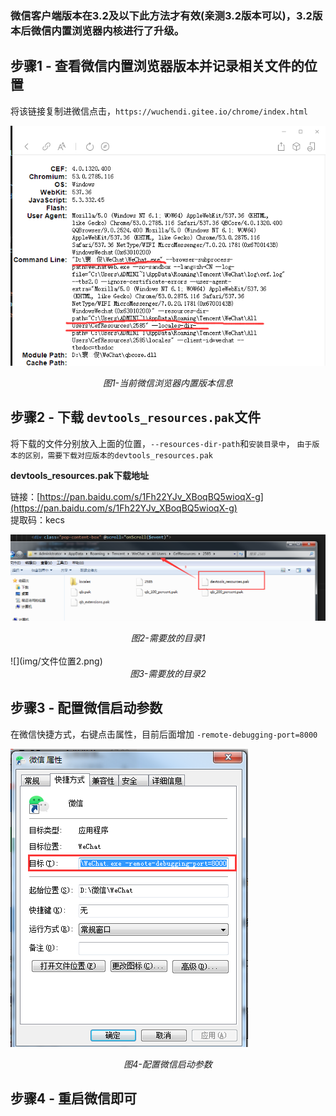 
### 微信客户端版本在3.2及以下此方法才有效(亲测3.2版本可以)，3.2版本后微信内置浏览器内核进行了升级。

## 步骤1 - 查看微信内置浏览器版本并记录相关文件的位置
将该链接复制进微信点击，`https://wuchendi.gitee.io/chrome/index.html`

![](img/查看浏览器内核.png)
<div align=center>
<i>图1-当前微信浏览器内置版本信息</i>
</div>

## 步骤2 - 下载 `devtools_resources.pak`文件
将下载的文件分别放入上面的位置，`--resources-dir-path`和`安装目录中`， ``由于版本的区别，需要下载对应版本的devtools_resources.pak``

**devtools_resources.pak下载地址**

链接：[https://pan.baidu.com/s/1Fh22YJv_XBoqBQ5wioqX-g](https://pan.baidu.com/s/1Fh22YJv_XBoqBQ5wioqX-g)
<br>
提取码：kecs


![](img/文件位置1.png)
<div align=center>
<i>图2-需要放的目录1</i>
</div>
<br>
![](img/文件位置2.png)
<div align=center>
<i>图3-需要放的目录2</i>
</div>

## 步骤3 - 配置微信启动参数
在微信快捷方式，右键点击属性，目前后面增加 `-remote-debugging-port=8000`

![](img/修改配置.png)
<div align=center>
<i>图4-配置微信启动参数</i>
</div>

## 步骤4 - 重启微信即可
